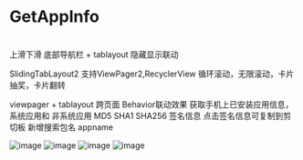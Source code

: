 # GetAppInfo
#
#
#

上滑下滑 底部导航栏 + tablayout 隐藏显示联动

SlidingTabLayout2 支持ViewPager2,RecyclerView 循环滚动，无限滚动，卡片抽奖，卡片翻转

viewpager + tablayout 跨页面 Behavior联动效果
获取手机上已安装应用信息，系统应用和 非系统应用
MD5 SHA1 SHA256 签名信息 点击签名信息可复制到剪切板
新增搜索包名 appname

![image](https://github.com/sunan-n/GetAppInfo/blob/dev/images/prize.gif)
![image](https://github.com/sunan-n/GetAppInfo/blob/dev/images/scroll.gif)
![image](https://github.com/sunan-n/GetAppInfo/blob/dev/images/appinfos_scroll.gif)
![image](https://github.com/sunan-n/GetAppInfo/blob/dev/images/appinfos.gif)


